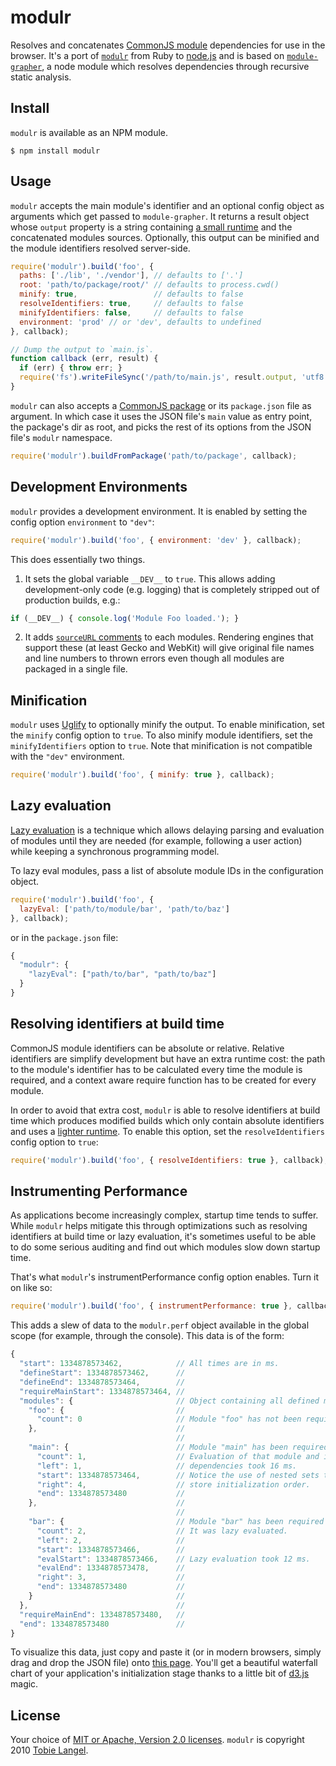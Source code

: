 modulr
======

Resolves and concatenates [CommonJS module][1] dependencies for use in the browser. It's a port of [`modulr`][2] from Ruby to [node.js][3] and is based on [`module-grapher`][4], a node module which resolves dependencies through recursive static analysis.

Install
-------

`modulr` is available as an NPM module.

    $ npm install modulr

Usage
-----

`modulr` accepts the main module's identifier and an optional config object as arguments which get passed to `module-grapher`. It returns a result object whose `output` property is a string containing [a small runtime][5] and the concatenated modules sources. Optionally, this output can be minified and the module identifiers resolved server-side.

```javascript
require('modulr').build('foo', {
  paths: ['./lib', './vendor'], // defaults to ['.']
  root: 'path/to/package/root/' // defaults to process.cwd()
  minify: true,                 // defaults to false
  resolveIdentifiers: true,     // defaults to false
  minifyIdentifiers: false,     // defaults to false
  environment: 'prod' // or 'dev', defaults to undefined
}, callback);

// Dump the output to `main.js`.
function callback (err, result) {
  if (err) { throw err; }
  require('fs').writeFileSync('/path/to/main.js', result.output, 'utf8');
}
```

`modulr` can also accepts a [CommonJS package][6] or its `package.json` file as argument. In which case it uses the JSON file's `main` value as entry point, the package's dir as root, and picks the rest of its options from the JSON file's `modulr` namespace.

```javascript
require('modulr').buildFromPackage('path/to/package', callback);
```

Development Environments
------------------------

`modulr` provides a development environment. It is enabled by setting the config option `environment` to `"dev"`:

```javascript
require('modulr').build('foo', { environment: 'dev' }, callback);
```
This does essentially two things.

1. It sets the global variable `__DEV__` to `true`. This allows adding development-only code (e.g. logging) that is completely stripped out of production builds, e.g.:
```javascript
if (__DEV__) { console.log('Module Foo loaded.'); }
```

2. It adds [`sourceURL` comments](http://blog.getfirebug.com/2009/08/11/give-your-eval-a-name-with-sourceurl/) to each modules. Rendering engines that support these (at least Gecko and WebKit) will give original file names and line numbers to thrown errors even though all modules are packaged in a single file.

Minification
------------

`modulr` uses [Uglify](https://github.com/mishoo/UglifyJS/) to optionally minify the output. To enable minification, set the `minify` config option to `true`. To also minify module identifiers, set the `minifyIdentifiers` option to `true`. Note that minification is not compatible with the `"dev"` environment.

```javascript
require('modulr').build('foo', { minify: true }, callback);
```

Lazy evaluation
---------------

[Lazy evaluation](http://calendar.perfplanet.com/2011/lazy-evaluation-of-commonjs-modules/) is a technique which allows delaying parsing and evaluation of modules until they are needed (for example, following a user action) while keeping a synchronous programming model.

To lazy eval modules, pass a list of absolute module IDs in the configuration object.

```javascript
require('modulr').build('foo', {
  lazyEval: ['path/to/module/bar', 'path/to/baz']
}, callback);
```

or in the `package.json` file:

```javascript
{
  "modulr": {
    "lazyEval": ["path/to/bar", "path/to/baz"]
  }
}
```

Resolving identifiers at build time
-----------------------------------

CommonJS module identifiers can be absolute or relative. Relative identifiers are simplify development but have an extra runtime cost: the path to the module's identifier has to be calculated every time the module is required, and a context aware require function has to be created for every module.

In order to avoid that extra cost, `modulr` is able to resolve identifiers at build time which produces modified builds which only contain absolute identifiers and uses a [lighter runtime](https://github.com/tobie/modulr-node/blob/master/assets/modulr.sync.resolved.js). To enable this option, set the `resolveIdentifiers` config option to `true`:

```javascript
require('modulr').build('foo', { resolveIdentifiers: true }, callback);
```

Instrumenting Performance
-------------------------

As applications become increasingly complex, startup time tends to suffer. While `modulr` helps mitigate this through optimizations such as resolving identifiers at build time or lazy evaluation, it's sometimes useful to be able to do some serious auditing and find out which modules slow down startup time.

That's what `modulr`'s instrumentPerformance config option enables. Turn it on like so:

```javascript
require('modulr').build('foo', { instrumentPerformance: true }, callback);
```

This adds a slew of data to the `modulr.perf` object available in the global scope (for example, through the console). This data is of the form:

```javascript
{
  "start": 1334878573462,            // All times are in ms.
  "defineStart": 1334878573462,      //
  "defineEnd": 1334878573464,        //
  "requireMainStart": 1334878573464, //
  "modules": {                       // Object containing all defined modules.
    "foo": {                         //
      "count": 0                     // Module "foo" has not been required yet.
    },                               //
                                     //
    "main": {                        // Module "main" has been required once.
      "count": 1,                    // Evaluation of that module and it's
      "left": 1,                     // dependencies took 16 ms.
      "start": 1334878573464,        // Notice the use of nested sets to
      "right": 4,                    // store initialization order.
      "end": 1334878573480           //
    },                               //
                                     //
    "bar": {                         // Module "bar" has been required twice.
      "count": 2,                    // It was lazy evaluated.
      "left": 2,                     //
      "start": 1334878573466,        //
      "evalStart": 1334878573466,    // Lazy evaluation took 12 ms.
      "evalEnd": 1334878573478,      //
      "right": 3,                    //
      "end": 1334878573480           //
    }                                //
  },                                 //
  "requireMainEnd": 1334878573480,   //
  "end": 1334878573480               //
}
```

To visualize this data, just copy and paste it (or in modern browsers, simply drag and drop the JSON file) onto [this page](http://tobie.github.com/modulr-node/perf.html). You'll get a beautiful waterfall chart of your application's initialization stage thanks to a little bit of [d3.js](http://mbostock.github.com/d3/) magic.

License
-------

Your choice of [MIT or Apache, Version 2.0 licenses][7]. `modulr` is copyright 2010 [Tobie Langel][8].

[1]: http://wiki.commonjs.org/wiki/Modules/1.1
[2]: https://github.com/tobie/modulr
[3]: http://nodejs.org
[4]: https://github.com/tobie/module-grapher
[5]: https://github.com/tobie/modulr-node/blob/master/assets/modulr.sync.js
[6]: http://wiki.commonjs.org/wiki/Packages/1.1
[7]: https://raw.github.com/tobie/modulr-node/master/LICENSE
[8]: http://tobielangel.com

